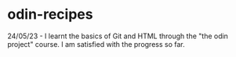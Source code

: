 # odin-recipes

24/05/23 - I learnt the basics of Git and HTML through the "the odin project" course. I am satisfied with the progress so far. 